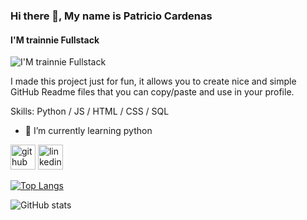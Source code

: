 ### Hi there 👋, My name is Patricio Cardenas
#### I'M trainnie Fullstack 
![I'M trainnie Fullstack ](https://media.licdn.com/dms/image/D4E16AQHxsQFYmNXVOA/profile-displaybackgroundimage-shrink_350_1400/0/1681000424942?e=1696464000&v=beta&t=bg5j3PQn-ILKRoxSnqnDba_AT9tpwZwcfqv0CiPL_NQ)

I made this project just for fun, it allows you to create nice and simple GitHub Readme files that you can copy/paste and use in your profile.

Skills: Python / JS / HTML / CSS / SQL

- 🌱 I’m currently learning python 


[<img src='https://cdn.jsdelivr.net/npm/simple-icons@3.0.1/icons/github.svg' alt='github' height='40'>](https://github.com/Th3Blaze)  [<img src='https://cdn.jsdelivr.net/npm/simple-icons@3.0.1/icons/linkedin.svg' alt='linkedin' height='40'>](https://www.linkedin.com/in/https://www.linkedin.com/in/patriciocardenasz//)  

[![Top Langs](https://github-readme-stats.vercel.app/api/top-langs/?username=Th3Blaze)](https://github.com/anuraghazra/github-readme-stats)

![GitHub stats](https://github-readme-stats.vercel.app/api?username=Th3Blaze&show_icons=true)  


